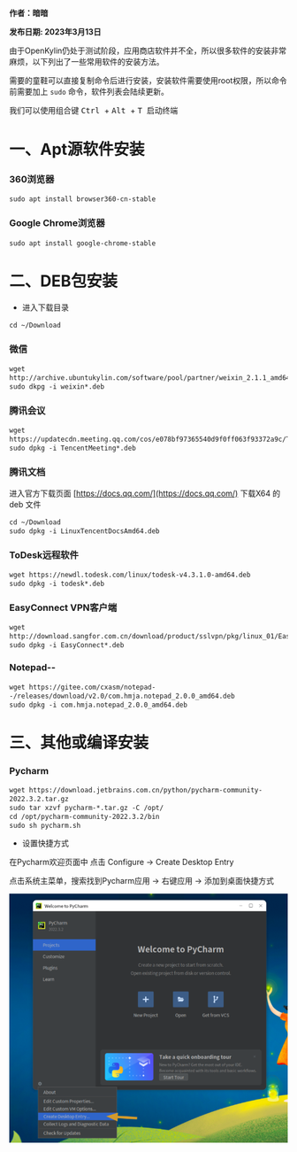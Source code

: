  **作者：暗暗**

 **发布日期: 2023年3月13日** 

由于OpenKylin仍处于测试阶段，应用商店软件并不全，所以很多软件的安装非常麻烦，以下列出了一些常用软件的安装方法。

需要的童鞋可以直接复制命令后进行安装，安装软件需要使用root权限，所以命令前需要加上 `sudo` 命令，软件列表会陆续更新。

我们可以使用组合键 <kbd> Ctrl </kbd> + <kbd> Alt </kbd> + <kbd> T </kbd> 启动终端

# 一、Apt源软件安装

### 360浏览器

```
sudo apt install browser360-cn-stable
```
### Google Chrome浏览器

```
sudo apt install google-chrome-stable
```

# 二、DEB包安装

- 进入下载目录

``` 
cd ~/Download
```

### 微信

```
wget http://archive.ubuntukylin.com/software/pool/partner/weixin_2.1.1_amd64.deb
sudo dkpg -i weixin*.deb
```
### 腾讯会议

```
wget https://updatecdn.meeting.qq.com/cos/e078bf97365540d9f0ff063f93372a9c/TencentMeeting_0300000000_3.12.0.400_x86_64_default.publish.deb
sudo dpkg -i TencentMeeting*.deb
```

### 腾讯文档
  
进入官方下载页面 [https://docs.qq.com/](https://docs.qq.com/) 下载X64 的 deb 文件

```
cd ~/Download
sudo dpkg -i LinuxTencentDocsAmd64.deb
```

### ToDesk远程软件

```
wget https://newdl.todesk.com/linux/todesk-v4.3.1.0-amd64.deb
sudo dpkg -i todesk*.deb
```

### EasyConnect VPN客户端

```
wget http://download.sangfor.com.cn/download/product/sslvpn/pkg/linux_01/EasyConnect_x64.deb
sudo dpkg -i EasyConnect*.deb
```

### Notepad--

```
wget https://gitee.com/cxasm/notepad--/releases/download/v2.0/com.hmja.notepad_2.0.0_amd64.deb
sudo dpkg -i com.hmja.notepad_2.0.0_amd64.deb

```

# 三、其他或编译安装

### Pycharm

```
wget https://download.jetbrains.com.cn/python/pycharm-community-2022.3.2.tar.gz
sudo tar xzvf pycharm-*.tar.gz -C /opt/
cd /opt/pycharm-community-2022.3.2/bin
sudo sh pycharm.sh
```
- 设置快捷方式

在Pycharm欢迎页面中 点击 Configure -> Create Desktop Entry

点击系统主菜单，搜索找到Pycharm应用 -> 右键应用 -> 添加到桌面快捷方式

![输入图片说明](./assets/常用软件安装/install_Pycharm01.png)


